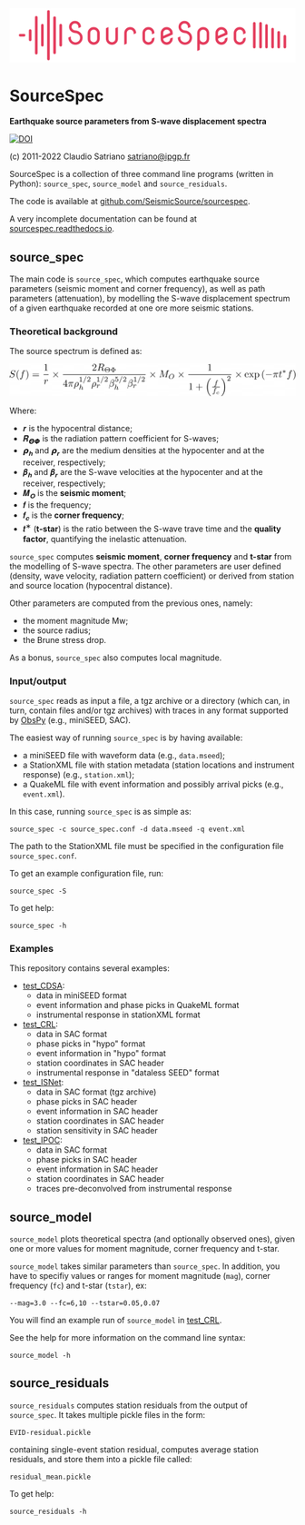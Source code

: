 <img src="imgs/SourceSpec_logo.svg" width="600">

# SourceSpec

**Earthquake source parameters from S-wave displacement spectra**

[![DOI](https://zenodo.org/badge/DOI/10.5281/zenodo.3688587.svg)](https://doi.org/10.5281/zenodo.3688587)

(c) 2011-2022 Claudio Satriano <satriano@ipgp.fr>

SourceSpec is a collection of three command line programs (written in
Python): `source_spec`, `source_model` and `source_residuals`.

The code is available at
[github.com/SeismicSource/sourcespec](https://github.com/SeismicSource/sourcespec).

A very incomplete documentation can be found at
[sourcespec.readthedocs.io](https://sourcespec.readthedocs.io).

## source_spec

The main code is `source_spec`, which computes earthquake source
parameters (seismic moment and corner frequency), as well as path
parameters (attenuation), by modelling the S-wave displacement
spectrum of a given earthquake recorded at one ore more seismic
stations.

### Theoretical background

The source spectrum is defined as:

<img src="imgs/source_model_equation.png" width="600">

Where:

- 𝒓 is the hypocentral distance;
- 𝑹<sub>𝞗𝞥</sub> is the radiation pattern coefficient for S-waves;
- 𝞺<sub>𝒉</sub> and 𝞺<sub>𝒓</sub> are the medium densities at the
  hypocenter and at the receiver, respectively;
- 𝜷<sub>𝒉</sub> and 𝜷<sub>𝒓</sub> are the S-wave velocities at the
  hypocenter and at the receiver, respectively;
- 𝜧<sub>𝑶</sub> is the **seismic moment**;
- 𝒇 is the frequency;
- 𝒇<sub>𝒄</sub> is the **corner frequency**;
- 𝒕<sup>∗</sup> (**t-star**) is the ratio between the S-wave trave
  time and the **quality factor**, quantifying the inelastic
  attenuation.

`source_spec` computes **seismic moment**, **corner frequency** and
**t-star** from the modelling of S-wave spectra.  The other parameters
are user defined (density, wave velocity, radiation pattern
coefficient) or derived from station and source location (hypocentral
distance).

Other parameters are computed from the previous ones, namely:

- the moment magnitude Mw;
- the source radius;
- the Brune stress drop.

As a bonus, `source_spec` also computes local magnitude.

### Input/output

`source_spec` reads as input a file, a tgz archive or a directory (which can,
in turn, contain files and/or tgz archives) with traces in any format supported
by [ObsPy](https://obspy.org) (e.g., miniSEED, SAC).

The easiest way of running `source_spec` is by having available:

- a miniSEED file with waveform data (e.g., `data.mseed`);
- a StationXML file with station metadata (station locations and instrument
  response) (e.g., `station.xml`);
- a QuakeML file with event information and possibly arrival picks (e.g.,
  `event.xml`).

In this case, running `source_spec` is as simple as:

    source_spec -c source_spec.conf -d data.mseed -q event.xml

The path to the StationXML file must be specified in the configuration file
`source_spec.conf`.

To get an example configuration file, run:

    source_spec -S

To get help:

    source_spec -h

### Examples

This repository contains several examples:

- [test_CDSA](test_CDSA):
  - data in miniSEED format
  - event information and phase picks in QuakeML format
  - instrumental response in stationXML format
- [test_CRL](test_CRL):
  - data in SAC format
  - phase picks in "hypo" format
  - event information in "hypo" format
  - station coordinates in SAC header
  - instrumental response in "dataless SEED" format
- [test_ISNet](test_ISNet):
  - data in SAC format (tgz archive)
  - phase picks in SAC header
  - event information in SAC header
  - station coordinates in SAC header
  - station sensitivity in SAC header
- [test_IPOC](test_IPOC):
  - data in SAC format
  - phase picks in SAC header
  - event information in SAC header
  - station coordinates in SAC header
  - traces pre-deconvolved from instrumental response

## source_model

`source_model` plots theoretical spectra (and optionally observed ones), given
one or more values for moment magnitude, corner frequency and t-star.

`source_model` takes similar parameters than `source_spec`.  In addition, you
have to specifiy values or ranges for moment magnitude (`mag`), corner
frequency (`fc`) and t-star (`tstar`), ex:

    --mag=3.0 --fc=6,10 --tstar=0.05,0.07

You will find an example run of `source_model` in [test_CRL](test_CRL).

See the help for more information on the command line syntax:

    source_model -h

## source_residuals

`source_residuals` computes station residuals from the output of `source_spec`.
It takes multiple pickle files in the form:

    EVID-residual.pickle

containing single-event station residual, computes average station residuals,
and store them into a pickle file called:

    residual_mean.pickle

To get help:

    source_residuals -h
